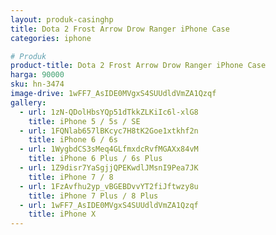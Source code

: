 ```yaml
---
layout: produk-casinghp
title: Dota 2 Frost Arrow Drow Ranger iPhone Case
categories: iphone

# Produk
product-title: Dota 2 Frost Arrow Drow Ranger iPhone Case
harga: 90000
sku: hn-3474
image-drive: 1wFF7_AsIDE0MVgxS4SUUdldVmZA1Qzqf
gallery:
  - url: 1zN-QDolHbsYQp51dTkkZLKiIc6l-xlG8
    title: iPhone 5 / 5s / SE
  - url: 1FQNlab657lBKcyc7H8tK2Goe1xtkhf2n
    title: iPhone 6 / 6s
  - url: 1WygbdCS3sMeq4GLfmxdcRvfMGAXx84vM
    title: iPhone 6 Plus / 6s Plus
  - url: 1Z9disr7YaSgjjQPEKwdlJMsnI9Pea7JK
    title: iPhone 7 / 8
  - url: 1FzAvfhu2yp_vBGEBDvvYT2fiJftwzy8u
    title: iPhone 7 Plus / 8 Plus
  - url: 1wFF7_AsIDE0MVgxS4SUUdldVmZA1Qzqf
    title: iPhone X
---
```

